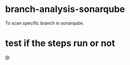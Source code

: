 # branch-analysis-sonarqube
To scan specific branch in sonarqube.
# test if the steps run or not
@

####
